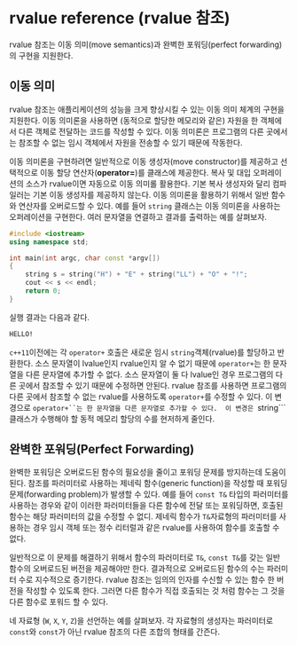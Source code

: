 # rvalue reference (rvalue 참조)

rvalue 참조는 이동 의미(move semantics)과 완벽한 포워딩(perfect forwarding)의 구현을 지원한다.

## 이동 의미

rvalue 참조는 애플리케이션의 성능을 크게 향상시킬 수 있는 이동 의미 체계의 구현을 지원한다. 
이동 의미론을 사용하면 (동적으로 할당한 메모리와 같은) 자원을 한 객체에서 다른 객체로 전달하는 코드를 작성할 수 있다.
이동 의미론은 프로그램의 다른 곳에서는 참조할 수 없는 임시 객체에서 자원을 전송할 수 있기 때문에 작동한다. 

이동 의미론을 구현하려면 일반적으로 이동 생성자(move constructor)를 제공하고 선택적으로 이동 할당 연산자(**operator=**)를 클래스에 제공한다.
복사 및 대입 오퍼레이션의 소스가 rvalue이면 자동으로 이동 의미롤 활용한다. 기본 복사 생성자와 달리 컴파일러는 기본 이동 생성자를 제공하지 않는다.
이동 의미론을 활용하기 위해서 일반 함수와 연산자를 오버로드할 수 있다. 예를 들어 ```string``` 클래스는 이동 의미론을 사용하는 오퍼레이션을 구현한다.
여러 문자열을 연결하고 결과를 출력하는 예를 살펴보자.

```c++
#include <iostream>
using namespace std;

int main(int argc, char const *argv[])
{
	string s = string("H") + "E" + string("LL") + "O" + "!";
	cout << s << endl;
	return 0;
}
```
실행 결과는 다음과 같다.

```bash
HELLO!
```

```c++11```이전에는 각 ```operator+``` 호출은 새로운 임시 ```string```객체(rvalue)를 할당하고 반환한다. 
소스 문자열이 lvalue인지 rvalue인지 알 수 없기 때문에 ```operator+```는 한 문자열을 다른 문자열에 추가할 수 없다. 
소스 문자열이 둘 다 lvalue인 경우 프로그램의 다른 곳에서 참조할 수 있기 때문에 수정하면 안된다.
rvalue 참조를 사용하면 프로그램의 다른 곳에서 참조할 수 없는 rvalue를 사용하도록 ```operator+```를 수정할 수 있다.
이 변경으로 ```operator+``는 한 문자열을 다른 문자열로 추가할 수 있다. 
이 변경은 ```string```클래스가 수행해야 할 동적 메모리 할당의 수를 현저하게 줄인다. 

## 완벽한 포워딩(Perfect Forwarding)

완벽한 포워딩은 오버로드된 함수의 필요성을 줄이고 포워딩 문제를 방지하는데 도움이 된다. 
참조를 파러미터로 사용하는 제네릭 함수(generic function)을 작성할 때 포워딩 문제(forwarding problem)가 발생할 수 있다. 
예를 들어 ```const T&``` 타입의 파러미터를 사용하는 경우와 같이 이러한 파러미터들을 다른 함수에 전달 또는 포워딩하면, 호출된 함수는 해당 파러미터의 값을 수정할 수 없디. 
제네릭 함수가 ```T&```자료형의 파러미터를 사용하는 경우 임시 객체 또는 정수 리터럴과 같은 rvalue를 사용하여 함수를 호출할 수 없다. 

일반적으로 이 문제를 해결하기 위해서 함수의 파러미터로 ```T&```, ```const T&```를 갖는 일반 함수의 오버로드된 버전을 제공해야만 한다. 
결과적으로 오버로드된 함수의 수는 파러미터 수로 지수적으로 증기한다. rvalue 참조는 임의의 인자를 수신할 수 있는 함수 한 버전을 작성할 수 있도록 한다.
그러면 다른 함수가 직접 호출되는 것 처럼 함수는 그 것을 다른 함수로 포워드 할 수 있다. 

네 자료형 (```W```, ```X```, ```Y```, ```Z```)을 선언하는 예를 살펴보자. 
각 자료형의 생성자는 파러미터로 ```const```와 ```const```가 아닌 rvalue 참조의 다른 조합의 형태를 간즌다. 






